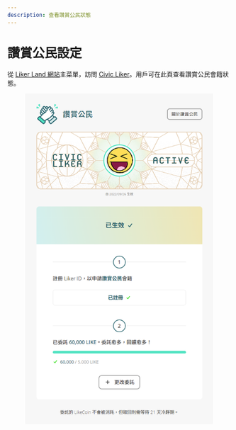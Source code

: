 ```yaml
---
description: 查看讚賞公民狀態
---
```


# 讚賞公民設定

從 [Liker Land 網站](https://liker.land)主菜單，訪問 [Civic Liker](https://liker.land/civic)。用戶可在此頁查看讚賞公民會籍狀態。

<figure><img src="../../.gitbook/assets/Civic Liker Setting.png" alt=""><figcaption></figcaption></figure>
